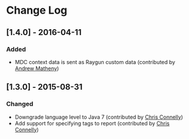 # Change Log

## [1.4.0] - 2016-04-11

### Added
 - MDC context data is sent as Raygun custom data (contributed by [Andrew Matheny](https://github.com/ajmath))

## [1.3.0] - 2015-08-31

### Changed
 - Downgrade language level to Java 7 (contributed by [Chris Connelly](https://github.com/connec))
 - Add support for specifying tags to report (contributed by [Chris Connelly](https://github.com/connec))